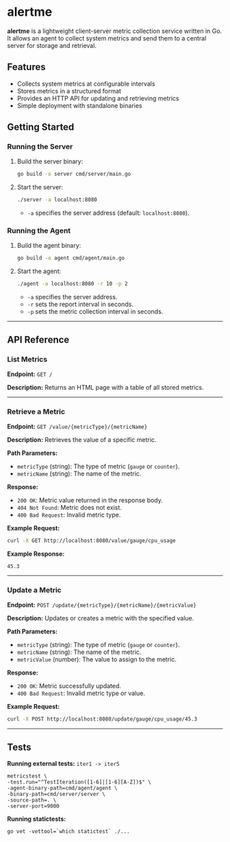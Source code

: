 # alertme

**alertme** is a lightweight client-server metric collection service written in Go. It allows an agent to collect system metrics and send them to a central server for storage and retrieval.

## Features
- Collects system metrics at configurable intervals
- Stores metrics in a structured format
- Provides an HTTP API for updating and retrieving metrics
- Simple deployment with standalone binaries

## Getting Started

### Running the Server

1) Build the server binary:
    ```sh
    go build -o server cmd/server/main.go
    ```

2) Start the server:
    ```sh
    ./server -a localhost:8080
    ```
    - `-a` specifies the server address (default: `localhost:8080`).

### Running the Agent

1) Build the agent binary:
    ```sh
    go build -o agent cmd/agent/main.go
    ```

2) Start the agent:
    ```sh
    ./agent -a localhost:8080 -r 10 -p 2
    ```
    - `-a` specifies the server address.
    - `-r` sets the report interval in seconds.
    - `-p` sets the metric collection interval in seconds.

---

## API Reference

### List Metrics
**Endpoint:** `GET /`

**Description:** Returns an HTML page with a table of all stored metrics.

---

### Retrieve a Metric
**Endpoint:** `GET /value/{metricType}/{metricName}`

**Description:** Retrieves the value of a specific metric.

**Path Parameters:**
- `metricType` (string): The type of metric (`gauge` or `counter`).
- `metricName` (string): The name of the metric.

**Response:**
- `200 OK`: Metric value returned in the response body.
- `404 Not Found`: Metric does not exist.
- `400 Bad Request`: Invalid metric type.

**Example Request:**
```sh
curl -X GET http://localhost:8080/value/gauge/cpu_usage
```

**Example Response:**
```
45.3
```

---

### Update a Metric
**Endpoint:** `POST /update/{metricType}/{metricName}/{metricValue}`

**Description:** Updates or creates a metric with the specified value.

**Path Parameters:**
- `metricType` (string): The type of metric (`gauge` or `counter`).
- `metricName` (string): The name of the metric.
- `metricValue` (number): The value to assign to the metric.

**Response:**
- `200 OK`: Metric successfully updated.
- `400 Bad Request`: Invalid metric type or value.

**Example Request:**
```sh
curl -X POST http://localhost:8080/update/gauge/cpu_usage/45.3
```

---

## Tests

**Running external tests:** `iter1 -> iter5`

```shell
metricstest \
-test.run="^TestIteration([1-6]|[1-6][A-Z])$" \
-agent-binary-path=cmd/agent/agent \
-binary-path=cmd/server/server \
-source-path=. \
-server-port=9000
```

**Running statictests:** 

```shell
go vet -vettool=`which statictest` ./...
```
